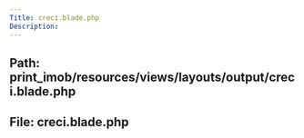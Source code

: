 ```yaml
---
Title: creci.blade.php
Description:
---
```


## Path: print_imob/resources/views/layouts/output/creci.blade.php
## File: creci.blade.php
